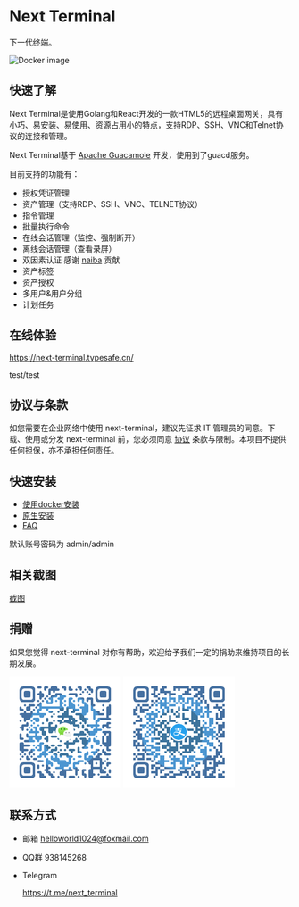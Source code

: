 # Next Terminal

下一代终端。

![Docker image](https://github.com/dushixiang/next-terminal/workflows/Docker%20image/badge.svg?branch=master)

## 快速了解

Next Terminal是使用Golang和React开发的一款HTML5的远程桌面网关，具有小巧、易安装、易使用、资源占用小的特点，支持RDP、SSH、VNC和Telnet协议的连接和管理。

Next Terminal基于 [Apache Guacamole](https://guacamole.apache.org/) 开发，使用到了guacd服务。

目前支持的功能有：

- 授权凭证管理
- 资产管理（支持RDP、SSH、VNC、TELNET协议）
- 指令管理
- 批量执行命令
- 在线会话管理（监控、强制断开）
- 离线会话管理（查看录屏）
- 双因素认证 感谢 [naiba](https://github.com/naiba) 贡献
- 资产标签
- 资产授权
- 多用户&用户分组
- 计划任务

## 在线体验

https://next-terminal.typesafe.cn/

test/test

## 协议与条款

如您需要在企业网络中使用 next-terminal，建议先征求 IT 管理员的同意。下载、使用或分发 next-terminal 前，您必须同意 [协议](./LICENSE) 条款与限制。本项目不提供任何担保，亦不承担任何责任。

## 快速安装

- [使用docker安装](docs/install-docker.md)
- [原生安装](docs/install-naive.md)
- [FAQ](docs/faq.md)

默认账号密码为 admin/admin

## 相关截图

[截图](docs/screenshot.md)

## 捐赠

如果您觉得 next-terminal 对你有帮助，欢迎给予我们一定的捐助来维持项目的长期发展。


![截图](screenshot/donate_wx.png)
![截图](screenshot/donate_zfb.png)

## 联系方式

- 邮箱 helloworld1024@foxmail.com

- QQ群 938145268

- Telegram

  https://t.me/next_terminal